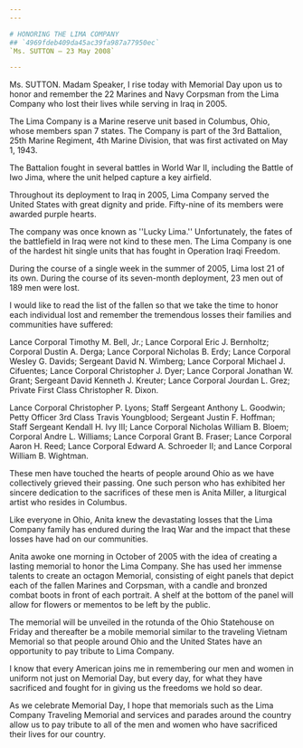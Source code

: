 ```yaml
---
---

# HONORING THE LIMA COMPANY
## `4969fdeb409da45ac39fa987a77950ec`
`Ms. SUTTON — 23 May 2008`

---
```



Ms. SUTTON. Madam Speaker, I rise today with Memorial Day upon us to 
honor and remember the 22 Marines and Navy Corpsman from the Lima 
Company who lost their lives while serving in Iraq in 2005.

The Lima Company is a Marine reserve unit based in Columbus, Ohio, 
whose members span 7 states. The Company is part of the 3rd Battalion, 
25th Marine Regiment, 4th Marine Division, that was first activated on 
May 1, 1943.

The Battalion fought in several battles in World War II, including 
the Battle of Iwo Jima, where the unit helped capture a key airfield.

Throughout its deployment to Iraq in 2005, Lima Company served the 
United States with great dignity and pride. Fifty-nine of its members 
were awarded purple hearts.

The company was once known as ''Lucky Lima.'' Unfortunately, the 
fates of the battlefield in Iraq were not kind to these men. The Lima 
Company is one of the hardest hit single units that has fought in 
Operation Iraqi Freedom.

During the course of a single week in the summer of 2005, Lima lost 
21 of its own. During the course of its seven-month deployment, 23 men 
out of 189 men were lost.



I would like to read the list of the fallen so that we take the time 
to honor each individual lost and remember the tremendous losses their 
families and communities have suffered:

Lance Corporal Timothy M. Bell, Jr.; Lance Corporal Eric J. 
Bernholtz; Corporal Dustin A. Derga; Lance Corporal Nicholas B. Erdy; 
Lance Corporal Wesley G. Davids; Sergeant David N. Wimberg; Lance 
Corporal Michael J. Cifuentes; Lance Corporal Christopher J. Dyer; 
Lance Corporal Jonathan W. Grant; Sergeant David Kenneth J. Kreuter; 
Lance Corporal Jourdan L. Grez; Private First Class Christopher R. 
Dixon.

Lance Corporal Christopher P. Lyons; Staff Sergeant Anthony L. 
Goodwin; Petty Officer 3rd Class Travis Youngblood; Sergeant Justin F. 
Hoffman; Staff Sergeant Kendall H. Ivy III; Lance Corporal Nicholas 
William B. Bloem; Corporal Andre L. Williams; Lance Corporal Grant B. 
Fraser; Lance Corporal Aaron H. Reed; Lance Corporal Edward A. 
Schroeder II; and Lance Corporal William B. Wightman.

These men have touched the hearts of people around Ohio as we have 
collectively grieved their passing. One such person who has exhibited 
her sincere dedication to the sacrifices of these men is Anita Miller, 
a liturgical artist who resides in Columbus.

Like everyone in Ohio, Anita knew the devastating losses that the 
Lima Company family has endured during the Iraq War and the impact that 
these losses have had on our communities.

Anita awoke one morning in October of 2005 with the idea of creating 
a lasting memorial to honor the Lima Company. She has used her immense 
talents to create an octagon Memorial, consisting of eight panels that 
depict each of the fallen Marines and Corpsman, with a candle and 
bronzed combat boots in front of each portrait. A shelf at the bottom 
of the panel will allow for flowers or mementos to be left by the 
public.

The memorial will be unveiled in the rotunda of the Ohio Statehouse 
on Friday and thereafter be a mobile memorial similar to the traveling 
Vietnam Memorial so that people around Ohio and the United States have 
an opportunity to pay tribute to Lima Company.

I know that every American joins me in remembering our men and women 
in uniform not just on Memorial Day, but every day, for what they have 
sacrificed and fought for in giving us the freedoms we hold so dear.

As we celebrate Memorial Day, I hope that memorials such as the Lima 
Company Traveling Memorial and services and parades around the country 
allow us to pay tribute to all of the men and women who have sacrificed 
their lives for our country.
